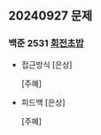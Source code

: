 ## 20240927 문제
### 백준 2531 [회전초밥](https://www.acmicpc.net/problem/2531)
- 접근방식
  [은상]

  [주혜]
  
- 피드백
  [은상]
 
  [주혜]
